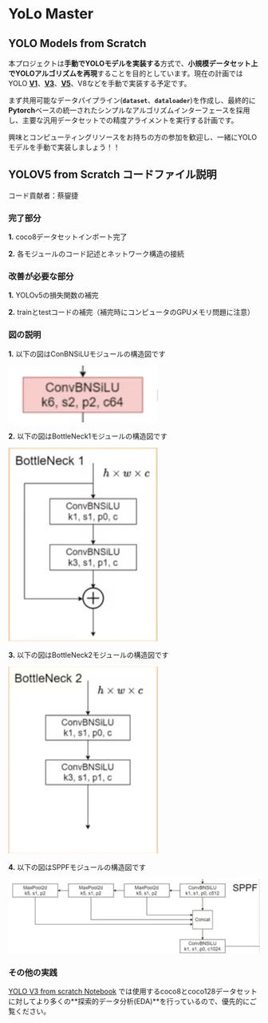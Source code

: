 # YoLo Master

## YOLO Models from Scratch

本プロジェクトは**手動でYOLOモデルを実装する**方式で、**小規模データセット上でYOLOアルゴリズムを再現**することを目的としています。現在の計画ではYOLO [**V1**](../v1/YOLOv1.ipynb)、[**V3**](../v3/YOLOv3.ipynb)、[**V5**](../v5/YOLOv5.ipynb)、V8などを手動で実装する予定です。

まず共用可能なデータパイプライン(**`dataset`**、**`dataloader`**)を作成し、最終的に**Pytorch**ベースの統一されたシンプルなアルゴリズムインターフェースを採用し、主要な汎用データセットでの精度アライメントを実行する計画です。

興味とコンピューティングリソースをお持ちの方の参加を歓迎し、一緒にYOLOモデルを手動で実装しましょう！！

## YOLOV5 from Scratch コードファイル説明

コード貢献者：蔡鋆捷

### 完了部分
**1.** coco8データセットインポート完了

**2.** 各モジュールのコード記述とネットワーク構造の接続

### 改善が必要な部分
**1.** YOLOv5の損失関数の補完

**2.** trainとtestコードの補完（補完時にコンピュータのGPUメモリ問題に注意）

### 図の説明
**1.** 以下の図はConBNSiLUモジュールの構造図です

<img src="./image/ConBNSiLU.png" alt="ConBNSiLUモジュール" width="300" />

**2.** 以下の図はBottleNeck1モジュールの構造図です

<img src="./image/bottleneck1.png" alt="図の説明" width="300" />

**3.** 以下の図はBottleNeck2モジュールの構造図です

<img src="./image/bottleneck2.png" alt="図の説明" width="300" />

**4.** 以下の図はSPPFモジュールの構造図です

<img src="./image/SPPF.png" alt="図の説明" width="600" />

### その他の実践

[YOLO V3 from scratch Notebook](../v3/YOLOv3.ipynb) では使用するcoco8とcoco128データセットに対してより多くの**探索的データ分析(EDA)**を行っているので、優先的にご覧ください。
